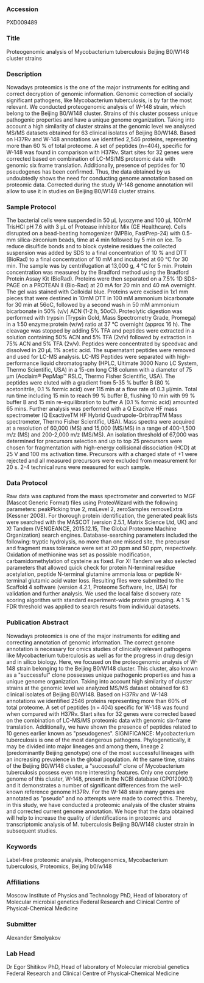 ### Accession
PXD009489

### Title
Proteogenomic analysis of Mycobacterium tuberculosis Beijing B0/W148 cluster strains

### Description
Nowadays proteomics is the one of the major instruments for editing and correct decryption of genomic information. Genomic correction of socially significant pathogens, like Mycobacterium tuberculosis, is by far the most relevant. We conducted proteogenomic analysis of W-148 strain, which belong to the Beijing B0/W148 cluster. Strains of this cluster possess unique pathogenic properties and have a unique genome organization. Taking into account a high similarity of cluster strains at the genomic level we analysed MS/MS datasets obtained for 63 clinical isolates of Beijing B0/W148. Based on H37Rv and W-148 annotations we identified 2,546 proteins, representing more than 60 % of total proteome. A set of peptides (n=404), specific for W-148 was found in comparison with H37Rv. Start sites for 32 genes were corrected based on combination of LC-MS/MS proteomic data with genomic six frame translation. Additionally, presence of peptides for 10 pseudogenes has been confirmed. Thus, the data obtained by us undoubtedly shows the need for conducting genome annotation based on proteomic data. Corrected during the study W-148 genome annotation will allow to use it in studies on Beijing B0/W148 cluster strains.

### Sample Protocol
The bacterial cells were suspended in 50 μL lysozyme and 100 μL 100mМ TrisHСl pH 7.6 with 3 µL of Protease inhibitor Mix (GE Healthcare).  Cells disrupted on a bead-beating homogenizer (MPBio, FastPrep-24) with 0.5-mm silica-zirconium beads, time at 4 min followed by 5 min on ice. To reduce disulfide bonds and to block cysteine residues the collected suspension was added by SDS to a final concentration of 10 % and DTT (BioRad) to a final concentration of 10 mM and incubated at 60 °C for 30 min.  The sample was by centrifugation at 13,000 g, 4 °С for 5 min. Protein concentration was measured by the Bradford method using the Bradford Protein Assay Kit (BioRad). Proteins were then separated on a 7.5% 1D SDS-PAGE on a PROTEAN II (Bio-Rad) at 20 mA for 20 min and 40 mA overnight. The gel was stained with Colloidal blue. Proteins were excised in 1x1 mm pieces that were destined in 10mM DTT in 100 mM ammonium bicarbonate for 30 min at 56oC, followed by a second wash in 50 mM ammonium bicarbonate in 50% (v/v) ACN (1-2 h, 50oC). Proteolytic digestion was performed with trypsin (Trypsin Gold, Mass Spectrometry Grade, Promega) in a 1:50 enzyme:protein (w/w) ratio at 37 °C overnight (approx 16 h). The cleavage was stopped by adding 5% TFA and peptides were extracted in a solution containing 50% ACN and 5% TFA (2v/v) followed by extraction in 75% ACN and 5% TFA (2v/v). Peptides were concentrated by speedvac and dissolved in 20 μL 1% acetic acid. The supernatant peptides were removed and used for LC-MS analysis. LC-MS Peptides were separated with high-performance liquid chromatography (HPLC, Ultimate 3000 Nano LC System, Thermo Scientific, USA) in a 15-cm long C18 column with a diameter of 75 μm (Acclaim® PepMap™ RSLC, Thermo Fisher Scientific, USA). The peptides were eluted with a gradient from 5-35 % buffer B (80 % acetonitrile, 0.1 % formic acid) over 115 min at a flow rate of 0.3 μl/min. Total run time including 15 min to reach 99 % buffer B, flushing 10 min with 99 % buffer B and 15 min re-equilibration to buffer A (0.1 % formic acid) amounted 65 mins. Further analysis was performed with a Q Exacitve HF mass spectrometer (Q ExactiveTM HF Hybrid Quadrupole-OrbitrapTM Mass spectrometer, Thermo Fisher Scientific, USA). Mass spectra were acquired at a resolution of 60,000 (MS) and 15,000 (MS/MS) in a range of 400-1,500 m/z (MS) and 200-2,000 m/z (MS/MS). An isolation threshold of 67,000 was determined for precursors selection and up to top 25 precursors were chosen for fragmentation with high-energy collisional dissociation (HCD) at 25 V and 100 ms activation time. Precursors with a charged state of +1 were rejected and all measured precursors were excluded from measurement for 20 s. 2-4 technical runs were measured for each sample.

### Data Protocol
Raw data was captured from the mass spectrometer and converted to MGF (Mascot Generic Format) files using ProteoWizard with the following parameters: peakPicking true 2, msLevel 2, zeroSamples removeExtra (Kessner 2008). For thorough protein identification, the generated peak lists were searched with the MASCOT (version 2.5.1, Matrix Science Ltd, UK) and X! Tandem (VENGEANCE, 2015.12.15, The Global Proteome Machine Organization) search engines. Database-searching parameters included the following: tryptic hydrolysis, no more than one missed site, the precursor and fragment mass tolerance were set at 20 ppm and 50 ppm, respectively. Oxidation of methionine was set as possible modification, carbamidomethylation of cysteine as fixed. For X! Tandem we also selected parameters that allowed quick check for protein N-terminal residue acetylation, peptide N-terminal glutamine ammonia loss or peptide N-terminal glutamic acid water loss. Resulting files were submitted to the Scaffold 4 software (version 4.2.1, Proteome Software, Inc, USA) for validation and further analysis. We used the local false discovery rate scoring algorithm with standard experiment-wide protein grouping. A 1 % FDR threshold was applied to search results from individual datasets.

### Publication Abstract
Nowadays proteomics is one of the major instruments for editing and correcting annotation of genomic information. The correct genome annotation is necessary for omics studies of clinically relevant pathogens like Mycobacterium tuberculosis as well as for the progress in drug design and in silico biology. Here, we focused on the proteogenomic analysis of W-148 strain belonging to the Beijing B0/W148 cluster. This cluster, also known as a "successful" clone possesses unique pathogenic properties and has a unique genome organization. Taking into account high similarity of cluster strains at the genomic level we analyzed MS/MS dataset obtained for 63 clinical isolates of Beijing B0/W148. Based on H37Rv and W-148 annotations we identified 2546 proteins representing more than 60% of total proteome. A set of peptides (n&#x202f;=&#x202f;404) specific for W-148 was found when compared with H37Rv. Start sites for 32 genes were corrected based on the combination of LC-MS/MS proteomic data with genomic six-frame translation. Additionally, we have shown the presence of peptides related to 10 genes earlier known as "pseudogenes". SIGNIFICANCE: Mycobacterium tuberculosis is one of the most dangerous pathogens. Phylogenetically, it may be divided into major lineages and among them, lineage 2 (predominantly Beijing genotype) one of the most successful lineages with an increasing prevalence in the global population. At the same time, strains of the Beijing B0/W148 cluster, a "successful" clone of Mycobacterium tuberculosis possess even more interesting features. Only one complete genome of this cluster, W-148, present in the NCBI database (CP012090.1) and it demonstrates a number of significant differences from the well-known reference genome H37Rv. For the W-148 strain many genes are annotated as "pseudo" and no attempts were made to correct this. Thereby, in this study, we have conducted a proteomic analysis of the cluster strains and corrected current genome annotation. We hope that the data obtained will help to increase the quality of identifications in proteomic and transcriptomic analysis of M. tuberculosis Beijing B0/W148 cluster strain in subsequent studies.

### Keywords
Label-free proteomic analysis, Proteogenomics, Mycobacterium tuberculosis, Proteomics, Beijing b0/w148

### Affiliations
Moscow Institute of Physics and Technology
PhD, Head of laboratory of Molecular microbial genetics Federal Research and Clinical Centre of Physical-Chemical Medicine

### Submitter
Alexander Smolyakov

### Lab Head
Dr Egor Shitikov
PhD, Head of laboratory of Molecular microbial genetics Federal Research and Clinical Centre of Physical-Chemical Medicine


